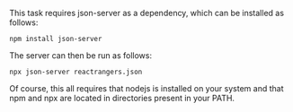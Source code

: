 This task requires json-server as a dependency, which can be installed as follows:

`npm install json-server`

The server can then be run as follows:

`npx json-server reactrangers.json`

Of course, this all requires that nodejs is installed on your system and that npm and npx are located in directories present in your PATH.
